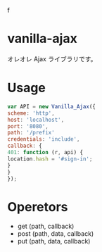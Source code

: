 f
# vanilla-ajax
オレオレ Ajax ライブラリです。

# Usage

```js
var API = new Vanilla_Ajax({
scheme: 'http',
host: 'localhost',
port: '8080',
path: '/prefix'
credentials: 'include',
callback: {
401: function (r, api) {
location.hash = '#sign-in';
}
}
});
```


# Operetors

- get (path, callback)
- post (path, data, callback)
- put (path, data, callback)
